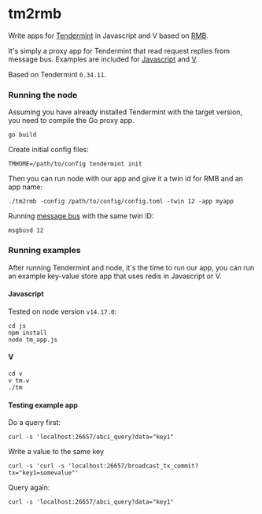 # tm2rmb

Write apps for [Tendermint](https://github.com/tendermint/tendermint) in Javascript and V based on [RMB](https://github.com/threefoldtech/rmb).

It's simply a proxy app for Tendermint that read request replies from message bus. Examples are included for [Javascript](/js) and [V](/v).

Based on Tendermint `0.34.11`.

### Running the node

Assuming you have already installed Tendermint with the target version, you need to compile the Go proxy app.

```
go build
```

Create initial config files:

```
TMHOME=/path/to/config tendermint init
```

Then you can run node with our app and give it a twin id for RMB and an app name:

```
./tm2rmb -config /path/to/config/config.toml -twin 12 -app myapp
```

Running [message bus](https://github.com/threefoldtech/rmb/tree/master/msgbusd) with the same twin ID:

```
msgbusd 12
```

### Running examples

After running Tendermint and node, it's the time to run our app, you can run an example key-value store app that uses redis in Javascript or V.

#### Javascript

Tested on node version `v14.17.0`:

```
cd js
npm install
node tm_app.js
```

#### V

```
cd v
v tm.v
./tm
```


#### Testing example app

Do a query first:

```
curl -s 'localhost:26657/abci_query?data="key1"
```

Write a value to the same key

```
curl -s 'curl -s 'localhost:26657/broadcast_tx_commit?tx="key1=somevalue"'
```

Query again:

```
curl -s 'localhost:26657/abci_query?data="key1"
```
